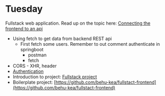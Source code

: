 # Tuesday

Fullstack web application. Read up on the topic here: [Connecting the frontend to an api](../../topics/javascript/connecting-frontend-to-api.md)

- Using fetch to get data from backend REST api
  - First fetch some users. Remember to out comment authenticate in springboot
    - postman
    - fetch
- CORS - XHR, header
- [Authentication](../../topics/javascript/authentication.md)
- Introduction to project: [Fullstack project](../../projects/fullstack-project.md)
- Boilerplate project: [https://github.com/behu-kea/fullstact-frontend](https://github.com/behu-kea/fullstact-frontend)

